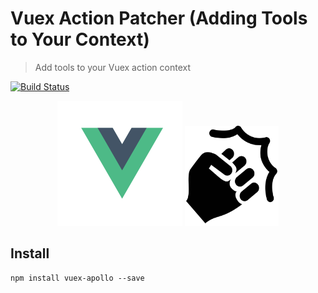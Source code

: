 # Vuex Action Patcher (Adding Tools to Your Context)
> Add tools to your Vuex action context

[![Build Status](https://travis-ci.org/alajfit/vuex-action-patcher.svg?branch=master)](https://travis-ci.org/alajfit/vuex-action-patcher)

<p align="center">
    <img width="200" height="200" src="./docs/assets/vue.svg" />
    <img width="150" height="160" src="./docs/assets/action.png" />
</p>

## Install

```
npm install vuex-apollo --save
```